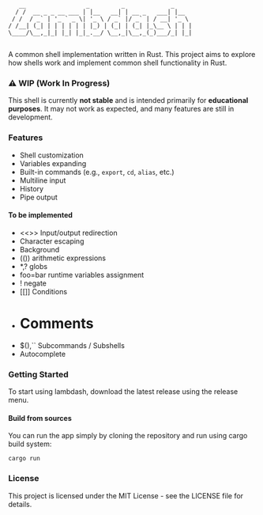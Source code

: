 ```
   __                 _         _             _     
  / /  __ _ _ __ ___ | |__   __| | __ _   ___| |__  
 / /  / _` | '_ ` _ \| '_ \ / _` |/ _` | / __| '_ \ 
/ /__| (_| | | | | | | |_) | (_| | (_| |_\__ \ | | |
\____/\__,_|_| |_| |_|_.__/ \__,_|\__,_(_)___/_| |_|
                                                    
```

A common shell implementation written in Rust.
This project aims to explore how shells work and implement common shell functionality in Rust.

### ⚠️ **WIP (Work In Progress)**

This shell is currently **not stable** and is intended primarily for **educational purposes**. It may not work as expected, and many features are still in development.

### Features

- Shell customization
- Variables expanding
- Built-in commands (e.g., `export`, `cd`, `alias`, etc.)
- Multiline input
- History
- Pipe output

#### To be implemented

- <<>> Input/output redirection
- Character escaping
- Background
- (()) arithmetic expressions
- *,? globs
- foo=bar runtime variables assignment
- ! negate
- [[]] Conditions
- # Comments
- $(),`` Subcommands / Subshells
- Autocomplete


### Getting Started

To start using lambdash, download the latest release using the release menu.

#### Build from sources

You can run the app simply by cloning the repository and run using cargo build system:

    cargo run

### License

This project is licensed under the MIT License - see the LICENSE file for details.